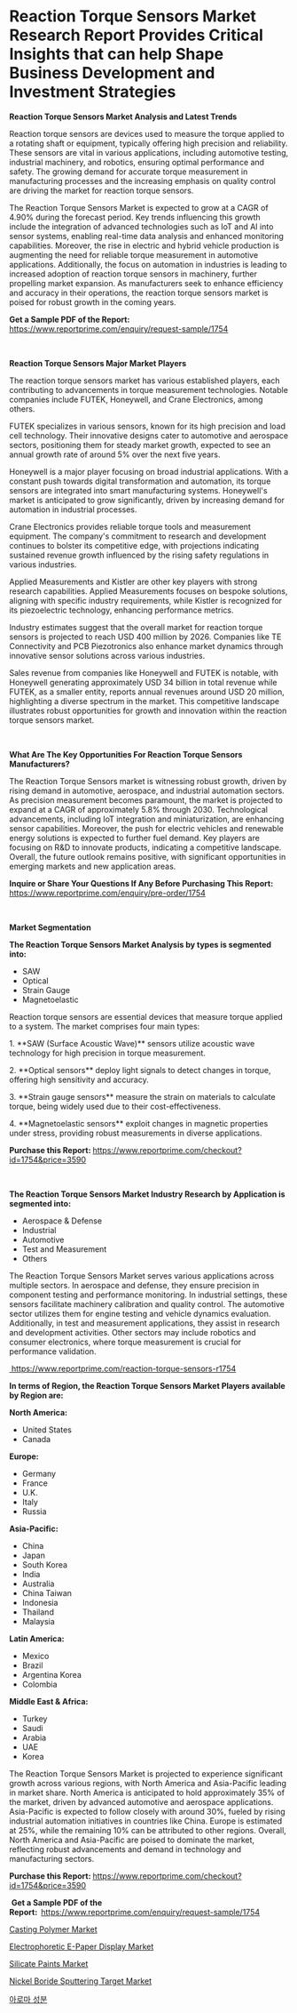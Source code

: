 <p><h1>Reaction Torque Sensors Market Research Report Provides Critical Insights that can help Shape Business Development and Investment Strategies</h1></p><p><strong>Reaction Torque Sensors Market Analysis and Latest Trends</strong></p>
<p><p>Reaction torque sensors are devices used to measure the torque applied to a rotating shaft or equipment, typically offering high precision and reliability. These sensors are vital in various applications, including automotive testing, industrial machinery, and robotics, ensuring optimal performance and safety. The growing demand for accurate torque measurement in manufacturing processes and the increasing emphasis on quality control are driving the market for reaction torque sensors.</p><p>The Reaction Torque Sensors Market is expected to grow at a CAGR of 4.90% during the forecast period. Key trends influencing this growth include the integration of advanced technologies such as IoT and AI into sensor systems, enabling real-time data analysis and enhanced monitoring capabilities. Moreover, the rise in electric and hybrid vehicle production is augmenting the need for reliable torque measurement in automotive applications. Additionally, the focus on automation in industries is leading to increased adoption of reaction torque sensors in machinery, further propelling market expansion. As manufacturers seek to enhance efficiency and accuracy in their operations, the reaction torque sensors market is poised for robust growth in the coming years.</p></p>
<p><strong>Get a Sample PDF of the Report:&nbsp;</strong> <a href="https://www.reportprime.com/enquiry/request-sample/1754">https://www.reportprime.com/enquiry/request-sample/1754</a></p>
<p>&nbsp;</p>
<p><strong>Reaction Torque Sensors Major Market Players</strong></p>
<p><p>The reaction torque sensors market has various established players, each contributing to advancements in torque measurement technologies. Notable companies include FUTEK, Honeywell, and Crane Electronics, among others.</p><p>FUTEK specializes in various sensors, known for its high precision and load cell technology. Their innovative designs cater to automotive and aerospace sectors, positioning them for steady market growth, expected to see an annual growth rate of around 5% over the next five years.</p><p>Honeywell is a major player focusing on broad industrial applications. With a constant push towards digital transformation and automation, its torque sensors are integrated into smart manufacturing systems. Honeywell's market is anticipated to grow significantly, driven by increasing demand for automation in industrial processes.</p><p>Crane Electronics provides reliable torque tools and measurement equipment. The company's commitment to research and development continues to bolster its competitive edge, with projections indicating sustained revenue growth influenced by the rising safety regulations in various industries.</p><p>Applied Measurements and Kistler are other key players with strong research capabilities. Applied Measurements focuses on bespoke solutions, aligning with specific industry requirements, while Kistler is recognized for its piezoelectric technology, enhancing performance metrics.</p><p>Industry estimates suggest that the overall market for reaction torque sensors is projected to reach USD 400 million by 2026. Companies like TE Connectivity and PCB Piezotronics also enhance market dynamics through innovative sensor solutions across various industries.</p><p>Sales revenue from companies like Honeywell and FUTEK is notable, with Honeywell generating approximately USD 34 billion in total revenue while FUTEK, as a smaller entity, reports annual revenues around USD 20 million, highlighting a diverse spectrum in the market. This competitive landscape illustrates robust opportunities for growth and innovation within the reaction torque sensors market.</p></p>
<p>&nbsp;</p>
<p><strong>What Are The Key Opportunities For Reaction Torque Sensors Manufacturers?</strong></p>
<p><p>The Reaction Torque Sensors market is witnessing robust growth, driven by rising demand in automotive, aerospace, and industrial automation sectors. As precision measurement becomes paramount, the market is projected to expand at a CAGR of approximately 5.8% through 2030. Technological advancements, including IoT integration and miniaturization, are enhancing sensor capabilities. Moreover, the push for electric vehicles and renewable energy solutions is expected to further fuel demand. Key players are focusing on R&D to innovate products, indicating a competitive landscape. Overall, the future outlook remains positive, with significant opportunities in emerging markets and new application areas.</p></p>
<p><strong>Inquire or Share Your Questions If Any Before Purchasing This Report:</strong> <a href="https://www.reportprime.com/enquiry/pre-order/1754">https://www.reportprime.com/enquiry/pre-order/1754</a></p>
<p>&nbsp;</p>
<p><strong>Market Segmentation</strong></p>
<p><strong>The Reaction Torque Sensors Market Analysis by types is segmented into:</strong></p>
<p><ul><li>SAW</li><li>Optical</li><li>Strain Gauge</li><li>Magnetoelastic</li></ul></p>
<p><p>Reaction torque sensors are essential devices that measure torque applied to a system. The market comprises four main types: </p><p>1. **SAW (Surface Acoustic Wave)** sensors utilize acoustic wave technology for high precision in torque measurement.</p><p>2. **Optical sensors** deploy light signals to detect changes in torque, offering high sensitivity and accuracy.</p><p>3. **Strain gauge sensors** measure the strain on materials to calculate torque, being widely used due to their cost-effectiveness.</p><p>4. **Magnetoelastic sensors** exploit changes in magnetic properties under stress, providing robust measurements in diverse applications.</p></p>
<p><strong>Purchase this Report:&nbsp;</strong><a href="https://www.reportprime.com/checkout?id=1754&price=3590">https://www.reportprime.com/checkout?id=1754&price=3590</a></p>
<p>&nbsp;</p>
<p><strong>The Reaction Torque Sensors Market Industry Research by Application is segmented into:</strong></p>
<p><ul><li>Aerospace & Defense</li><li>Industrial</li><li>Automotive</li><li>Test and Measurement</li><li>Others</li></ul></p>
<p><p>The Reaction Torque Sensors Market serves various applications across multiple sectors. In aerospace and defense, they ensure precision in component testing and performance monitoring. In industrial settings, these sensors facilitate machinery calibration and quality control. The automotive sector utilizes them for engine testing and vehicle dynamics evaluation. Additionally, in test and measurement applications, they assist in research and development activities. Other sectors may include robotics and consumer electronics, where torque measurement is crucial for performance validation.</p></p>
<p><a href="https://www.reportprime.com/reaction-torque-sensors-r1754">&nbsp;https://www.reportprime.com/reaction-torque-sensors-r1754</a></p>
<p><strong>In terms of Region, the Reaction Torque Sensors Market Players available by Region are:</strong></p>
<p>
    <p> <strong> North America: </strong>
        <ul>
            <li>United States</li>
            <li>Canada</li>
        </ul>
        </p> 
    <p> <strong> Europe: </strong>
        <ul>
            <li>Germany</li>
            <li>France</li>
            <li>U.K.</li>
            <li>Italy</li>
            <li>Russia</li>
        </ul>
        </p> 
    <p> <strong> Asia-Pacific: </strong>
        <ul>
            <li>China</li>
            <li>Japan</li>
            <li>South Korea</li>
            <li>India</li>
            <li>Australia</li>
            <li>China Taiwan</li>
            <li>Indonesia</li>
            <li>Thailand</li>
            <li>Malaysia</li>
        </ul>
        </p> 
    <p> <strong> Latin America: </strong>
        <ul>
            <li>Mexico</li>
            <li>Brazil</li>
            <li>Argentina Korea</li>
            <li>Colombia</li>
        </ul>
        </p> 
    <p> <strong> Middle East & Africa: </strong>
        <ul>
            <li>Turkey</li>
            <li>Saudi</li>
            <li>Arabia</li>
            <li>UAE</li>
            <li>Korea</li>
        </ul>
    </p>
    </p>
<p><p>The Reaction Torque Sensors Market is projected to experience significant growth across various regions, with North America and Asia-Pacific leading in market share. North America is anticipated to hold approximately 35% of the market, driven by advanced automotive and aerospace applications. Asia-Pacific is expected to follow closely with around 30%, fueled by rising industrial automation initiatives in countries like China. Europe is estimated at 25%, while the remaining 10% can be attributed to other regions. Overall, North America and Asia-Pacific are poised to dominate the market, reflecting robust advancements and demand in technology and manufacturing sectors.</p></p>
<p><strong>Purchase this Report: </strong><a href="https://www.reportprime.com/checkout?id=1754&price=3590">https://www.reportprime.com/checkout?id=1754&price=3590</a></p>
<p>&nbsp;<strong>Get a Sample PDF of the Report:&nbsp;&nbsp;</strong><a href="https://www.reportprime.com/enquiry/request-sample/1754">https://www.reportprime.com/enquiry/request-sample/1754</a></p>
<p><strong></strong></p>
<p><p><a href="https://www.linkedin.com/pulse/casting-polymer-market-global-trends-forecast-2024-2031-ajhwc?trackingId=oITD3O1pTJKMhHK6fw%2BOJQ%3D%3D">Casting Polymer Market</a></p><p><a href="https://issuu.com/reportprime-2/docs/electrophoretic-e-paper-display-mar_b1cbfa79418ce5">Electrophoretic E-Paper Display Market</a></p><p><a href="https://www.linkedin.com/pulse/global-silicate-paints-market-landscape-future-trends-strategic-xlc3c?trackingId=sSOhH%2FZkQaeejLgDq2%2B0fQ%3D%3D">Silicate Paints Market</a></p><p><a href="https://medium.com/@teguhbavarian07_99894/nickel-boride-sputtering-target-market-industry-landscape-growth-trajectories-and-global-markets-435d2f18e6c0">Nickel Boride Sputtering Target Market</a></p><p><a href="https://medium.com/@eunicevaughan35/%ED%96%A5%EB%A3%8C-%EC%9B%90%EB%A3%8C-%EC%8B%9C%EC%9E%A5-%EB%8F%99%ED%96%A5-%EB%B0%8F-%EC%A7%80%EC%97%AD-%EC%9D%B8%EC%82%AC%EC%9D%B4%ED%8A%B8-2024%EB%85%84%EB%B6%80%ED%84%B0-2031%EB%85%84%EA%B9%8C%EC%A7%80-%EC%98%88%EC%B8%A1-70710d3edafe">아로마 성분</a></p></p>
